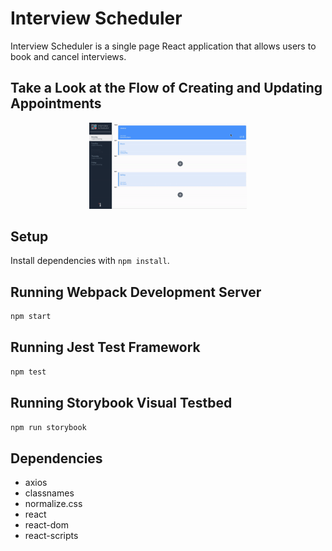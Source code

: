 # Interview Scheduler

Interview Scheduler is a single page React application that allows users to book and cancel interviews.

## Take a Look at the Flow of Creating and Updating Appointments
<p align="center">
  <img src="https://raw.githubusercontent.com/dorreb/-scheduler/8b4b9350005f26654096c1626dca3ce6f1dc91cc/docs/scheduler.gif" alt="Booking and Updating Appointments" width="50%" style="max-width:100%;height:auto;">
</p>

## Setup

Install dependencies with `npm install`.

## Running Webpack Development Server

```sh
npm start
```

## Running Jest Test Framework

```sh
npm test
```

## Running Storybook Visual Testbed

```sh
npm run storybook
```

## Dependencies
- axios
- classnames
- normalize.css
- react
- react-dom
- react-scripts

